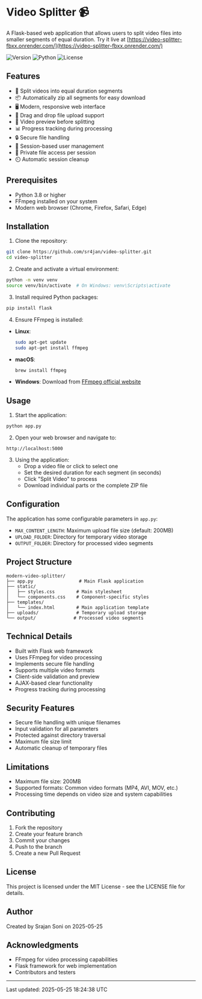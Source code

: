 # Video Splitter 📹

A Flask-based web application that allows users to split video files into smaller segments of equal duration. Try it live at [https://video-splitter-fbxx.onrender.com/](https://video-splitter-fbxx.onrender.com/)

![Version](https://img.shields.io/badge/version-1.0.0-blue)
![Python](https://img.shields.io/badge/python-3.8%2B-blue)
![License](https://img.shields.io/badge/license-MIT-green)

## Features

- 🎥 Split videos into equal duration segments
- 📦 Automatically zip all segments for easy download
- 🖥️ Modern, responsive web interface
- 🔄 Drag and drop file upload support
- 👀 Video preview before splitting
- 📊 Progress tracking during processing
- 🔒 Secure file handling
- 👤 Session-based user management
- 🔐 Private file access per session
- ⏲️ Automatic session cleanup

## Prerequisites

- Python 3.8 or higher
- FFmpeg installed on your system
- Modern web browser (Chrome, Firefox, Safari, Edge)

## Installation

1. Clone the repository:
```bash
git clone https://github.com/sr4jan/video-splitter.git
cd video-splitter
```

2. Create and activate a virtual environment:
```bash
python -m venv venv
source venv/bin/activate  # On Windows: venv\Scripts\activate
```

3. Install required Python packages:
```bash
pip install flask
```

4. Ensure FFmpeg is installed:
- **Linux**:
  ```bash
  sudo apt-get update
  sudo apt-get install ffmpeg
  ```
- **macOS**:
  ```bash
  brew install ffmpeg
  ```
- **Windows**:
  Download from [FFmpeg official website](https://ffmpeg.org/download.html)

## Usage

1. Start the application:
```bash
python app.py
```

2. Open your web browser and navigate to:
```
http://localhost:5000
```

3. Using the application:
   - Drop a video file or click to select one
   - Set the desired duration for each segment (in seconds)
   - Click "Split Video" to process
   - Download individual parts or the complete ZIP file

## Configuration

The application has some configurable parameters in `app.py`:

- `MAX_CONTENT_LENGTH`: Maximum upload file size (default: 200MB)
- `UPLOAD_FOLDER`: Directory for temporary video storage
- `OUTPUT_FOLDER`: Directory for processed video segments

## Project Structure

```
modern-video-splitter/
├── app.py                 # Main Flask application
├── static/
│   ├── styles.css        # Main stylesheet
│   └── components.css    # Component-specific styles
├── templates/
│   └── index.html        # Main application template
├── uploads/              # Temporary upload storage
└── output/              # Processed video segments
```

## Technical Details

- Built with Flask web framework
- Uses FFmpeg for video processing
- Implements secure file handling
- Supports multiple video formats
- Client-side validation and preview
- AJAX-based clear functionality
- Progress tracking during processing

## Security Features

- Secure file handling with unique filenames
- Input validation for all parameters
- Protected against directory traversal
- Maximum file size limit
- Automatic cleanup of temporary files

## Limitations

- Maximum file size: 200MB
- Supported formats: Common video formats (MP4, AVI, MOV, etc.)
- Processing time depends on video size and system capabilities

## Contributing

1. Fork the repository
2. Create your feature branch
3. Commit your changes
4. Push to the branch
5. Create a new Pull Request

## License

This project is licensed under the MIT License - see the LICENSE file for details.

## Author

Created by Srajan Soni on 2025-05-25

## Acknowledgments

- FFmpeg for video processing capabilities
- Flask framework for web implementation
- Contributors and testers

---
Last updated: 2025-05-25 18:24:38 UTC
